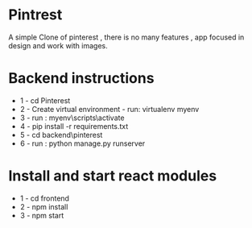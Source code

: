 # Pintrest
A simple Clone of pinterest , there is no many features ,
app focused in design and work with images.

# Backend instructions
* 1 - cd Pinterest
* 2 - Create virtual environment - run: virtualenv myenv
* 3 - run : myenv\scripts\activate
* 4 - pip install -r requirements.txt
* 5 - cd backend\pinterest
* 6 - run : python manage.py runserver

# Install and start react modules
* 1 - cd frontend
* 2 - npm install
* 3 - npm start




